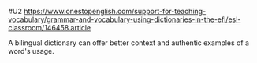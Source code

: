 #U2
https://www.onestopenglish.com/support-for-teaching-vocabulary/grammar-and-vocabulary-using-dictionaries-in-the-efl/esl-classroom/146458.article

A bilingual dictionary can offer better context and authentic examples of a word's usage.